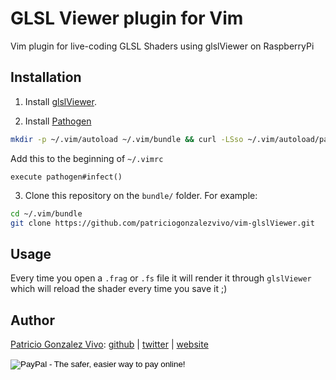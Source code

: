 # GLSL Viewer plugin for Vim

Vim plugin for live-coding GLSL Shaders using glslViewer on RaspberryPi 

## Installation
1. Install [glslViewer](https://github.com/patriciogonzalezvivo/glslViewer).

2. Install [Pathogen](http://www.vim.org/scripts/script.php?script_id=2332)

```bash
mkdir -p ~/.vim/autoload ~/.vim/bundle && curl -LSso ~/.vim/autoload/pathogen.vim https://tpo.pe/pathogen.vim
```

Add this to the beginning of ```~/.vimrc```

```
execute pathogen#infect()
```

3. Clone this repository on the ```bundle/``` folder. For example:

```bash
cd ~/.vim/bundle
git clone https://github.com/patriciogonzalezvivo/vim-glslViewer.git
```

## Usage

Every time you open a ```.frag``` or ```.fs``` file it will render it through ```glslViewer``` which will reload the shader every time you save it ;)

## Author

[Patricio Gonzalez Vivo](http://https://twitter.com/patriciogv): [github](https://github.com/patriciogonzalezvivo) | [twitter](http://https://twitter.com/patriciogv) | [website](http://patricio.io)

<form action="https://www.paypal.com/cgi-bin/webscr" method="post" target="_top">
<input type="hidden" name="cmd" value="_s-xclick">
<input type="hidden" name="hosted_button_id" value="4BQMKQJDQ9XH6">
<input type="image" src="https://www.paypalobjects.com/en_US/i/btn/btn_donate_LG.gif" border="0" name="submit" alt="PayPal - The safer, easier way to pay online!">
<img alt="" border="0" src="https://www.paypalobjects.com/en_US/i/scr/pixel.gif" width="1" height="1">
</form>
